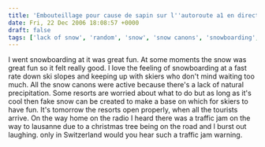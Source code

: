 ```yaml
---
title: 'Embouteillage pour cause de sapin sur l''autoroute a1 en direction de Lausanne Blecherette'
date: Fri, 22 Dec 2006 18:08:57 +0000
draft: false
tags: ['lack of snow', 'random', 'snow', 'snow canons', 'snowboarding', 'Sports', 'traffic', 'travel']
---
```


I went snowboarding at it was great fun. At some moments the snow was great fun so it felt really good. I love the feeling of snowboarding at a fast rate down ski slopes and keeping up with skiers who don't mind waiting too much. All the snow canons were active because there's a lack of natural precipitation. Some resorts are worried about what to do but as long as it's cool then fake snow can be created to make a base on which for skiers to have fun. It's tomorrow the resorts open properly, when all the tourists arrive. On the way home on the radio I heard there was a traffic jam on the way to lausanne due to a christmas tree being on the road and I burst out laughing. only in Switzerland would you hear such a traffic jam warning.